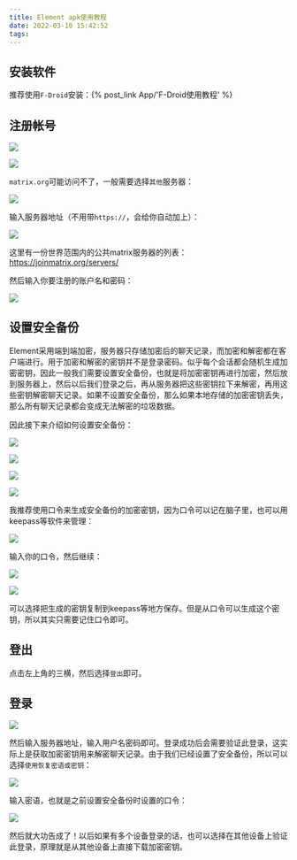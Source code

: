 ```yaml
---
title: Element apk使用教程
date: 2022-03-10 15:42:52
tags:
---
```


## 安装软件

推荐使用`F-Droid`安装：{% post_link App/'F-Droid使用教程' %}

## 注册帐号

![](Element-apk使用教程/QQ%E5%9B%BE%E7%89%8720220310154907.jpg)

![](Element-apk使用教程/QQ%E5%9B%BE%E7%89%8720220310155004.jpg)

`matrix.org`可能访问不了，一般需要选择`其他`服务器：

![](Element-apk使用教程/QQ%E5%9B%BE%E7%89%8720220310155013.jpg)

输入服务器地址（不用带`https://`，会给你自动加上）：

![](Element-apk使用教程/QQ%E5%9B%BE%E7%89%8720220310155020.jpg)

这里有一份世界范围内的公共matrix服务器的列表：<https://joinmatrix.org/servers/>

然后输入你要注册的账户名和密码：

![](Element-apk使用教程/QQ%E5%9B%BE%E7%89%8720220310155026.jpg)

## 设置安全备份

Element采用端到端加密，服务器只存储加密后的聊天记录，而加密和解密都在客户端进行。用于加密和解密的密钥并不是登录密码。似乎每个会话都会随机生成加密密钥，因此一般我们需要设置安全备份，也就是将加密密钥再进行加密，然后放到服务器上，然后以后我们登录之后，再从服务器把这些密钥拉下来解密，再用这些密钥解密聊天记录。如果不设置安全备份，那么如果本地存储的加密密钥丢失，那么所有聊天记录都会变成无法解密的垃圾数据。

因此接下来介绍如何设置安全备份：

![](Element-apk使用教程/QQ%E5%9B%BE%E7%89%8720220310155032.jpg)

![](Element-apk使用教程/QQ%E5%9B%BE%E7%89%8720220310155039.jpg)

![](Element-apk使用教程/QQ%E5%9B%BE%E7%89%8720220310155047.jpg)

![](Element-apk使用教程/QQ%E5%9B%BE%E7%89%8720220310155055.jpg)

我推荐使用口令来生成安全备份的加密密钥，因为口令可以记在脑子里，也可以用keepass等软件来管理：

![](Element-apk使用教程/QQ%E5%9B%BE%E7%89%8720220310155102.jpg)

输入你的口令，然后继续：

![](Element-apk使用教程/QQ%E5%9B%BE%E7%89%8720220310161258.jpg)

![](Element-apk使用教程/QQ%E5%9B%BE%E7%89%8720220310161250.jpg)

可以选择把生成的密钥复制到keepass等地方保存。但是从口令可以生成这个密钥，所以其实只需要记住口令即可。

## 登出

点击左上角的三横，然后选择`登出`即可。

## 登录

![](Element-apk使用教程/QQ%E5%9B%BE%E7%89%8720220310161305.jpg)

然后输入服务器地址，输入用户名密码即可。登录成功后会需要验证此登录，这实际上是获取加密密钥用来解密聊天记录。由于我们已经设置了安全备份，所以可以选择`使用恢复密语或密钥`：

![](Element-apk使用教程/QQ%E5%9B%BE%E7%89%8720220310161311.jpg)

输入密语，也就是之前设置安全备份时设置的口令：

![](Element-apk使用教程/QQ%E5%9B%BE%E7%89%8720220310161320.jpg)

然后就大功告成了！以后如果有多个设备登录的话，也可以选择在其他设备上验证此登录，原理就是从其他设备上直接下载加密密钥。
